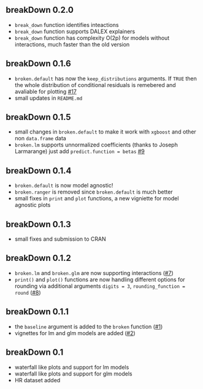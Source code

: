 breakDown 0.2.0
----------------------------------------------------------------
* `break_down` function identifies inteactions 
* `break_down` function supports DALEX explainers
* `break_down` function has complexity O(2p) for models without interactions, much faster than the old version

breakDown 0.1.6
----------------------------------------------------------------
* `broken.default` has now the `keep_distributions` arguments. If `TRUE` then the whole distribution of conditional residuals is remebered and avaliable for plotting   [#17](https://github.com/pbiecek/breakDown/issues/17)
* small updates in `README.md`

breakDown 0.1.5
----------------------------------------------------------------
* small changes in `broken.default` to make it work with `xgboost` and other non `data.frame` data
* `broken.lm` supports unnormalized coefficients (thanks to Joseph Larmarange) just add `predict.function = betas`  [#9](https://github.com/pbiecek/breakDown/issues/9)

breakDown 0.1.4
----------------------------------------------------------------
* `broken.default` is now model agnostic!
* `broken.ranger` is removed since `broken.default` is much better
* small fixes in `print` and `plot` functions, a new vigniette for model agnostic plots

breakDown 0.1.3
----------------------------------------------------------------
* small fixes and submission to CRAN

breakDown 0.1.2
----------------------------------------------------------------
* `broken.lm` and `broken.glm` are now supporting interactions  ([#7](https://github.com/pbiecek/breakDown/issues/7))
* `print()` and `plot()` functions are now handling different options for rounding via additional arguments `digits = 3`, `rounding_function = round` ([#8](https://github.com/pbiecek/breakDown/issues/8))

breakDown 0.1.1
----------------------------------------------------------------
* the `baseline` argument is added to the `broken` function  ([#1](https://github.com/pbiecek/breakDown/issues/1))
* vignettes for lm and glm models are added ([#2](https://github.com/pbiecek/breakDown/issues/2))

breakDown 0.1
----------------------------------------------------------------
* waterfall like plots and support for lm models
* waterfall like plots and support for glm models
* HR dataset added
